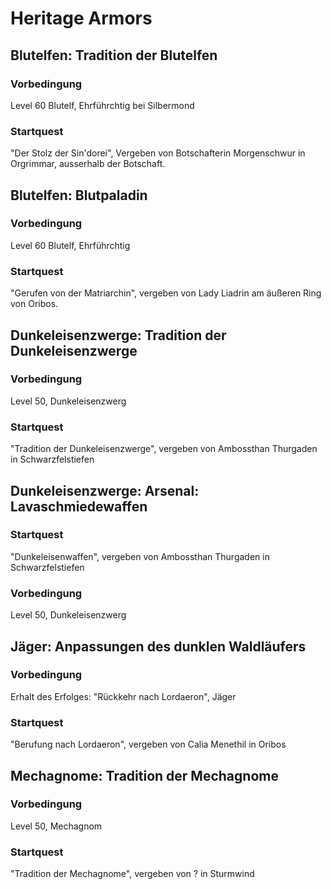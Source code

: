 # Heritage Armors

## Blutelfen: Tradition der Blutelfen

### Vorbedingung
Level 60 Blutelf, Ehrführchtig bei Silbermond

### Startquest
"Der Stolz der Sin'dorei", Vergeben von Botschafterin Morgenschwur in Orgrimmar, ausserhalb der Botschaft.

## Blutelfen: Blutpaladin

### Vorbedingung
Level 60 Blutelf, Ehrführchtig

### Startquest
"Gerufen von der Matriarchin", vergeben von Lady Liadrin am äußeren Ring von Oribos.

## Dunkeleisenzwerge: Tradition der Dunkeleisenzwerge

### Vorbedingung
Level 50, Dunkeleisenzwerg

### Startquest
"Tradition der Dunkeleisenzwerge", vergeben von Ambossthan Thurgaden in Schwarzfelstiefen

## Dunkeleisenzwerge: Arsenal: Lavaschmiedewaffen

### Startquest
"Dunkeleisenwaffen", vergeben von Ambossthan Thurgaden in Schwarzfelstiefen

### Vorbedingung
Level 50, Dunkeleisenzwerg

## Jäger: Anpassungen des dunklen Waldläufers

### Vorbedingung
Erhalt des Erfolges: "Rückkehr nach Lordaeron", Jäger

### Startquest
"Berufung nach Lordaeron", vergeben von Calia Menethil in Oribos

## Mechagnome: Tradition der Mechagnome

### Vorbedingung
Level 50, Mechagnom

### Startquest
"Tradition der Mechagnome", vergeben von ? in Sturmwind